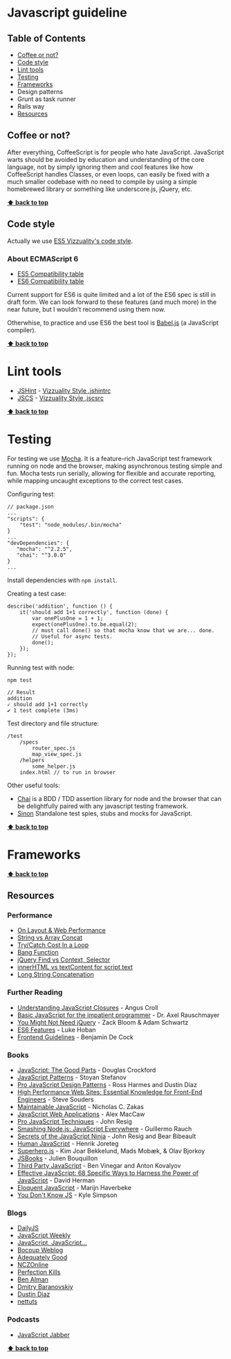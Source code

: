 # Javascript guideline

## Table of Contents

* [Coffee or not?](#coffee-or-not)
* [Code style](#code-style)
* [Lint tools](#lint-tools)
* [Testing](#testing)
* [Frameworks](#framworks)
* Design patterns
* Grunt as task runner
* Rails way
* [Resources](#resources)

## Coffee or not?

After everything, CoffeeScript is for people who hate JavaScript. JavaScript warts should be avoided by education and understanding of the core language, not by simply ignoring them and cool features like how CoffeeScript handles Classes, or even loops, can easily be fixed with a much smaller codebase with no need to compile by using a simple homebrewed library or something like underscore.js, jQuery, etc.

**[⬆ back to top](#table-of-contents)**

## Code style

Actually we use [ES5 Vizzuality's code style](https://github.com/Vizzuality/workflow-style-guide/blob/master/javascript/es5.md).

### About ECMAScript 6

* [ES5 Compatibility table](http://kangax.github.io/compat-table/es5/)
* [ES6 Compatibility table](http://kangax.github.io/compat-table/es6/)

Current support for ES6 is quite limited and a lot of the ES6 spec is still in draft form.  We can look forward to these features (and much more) in the near future, but I wouldn’t recommend using them now.

Otherwhise, to practice and use ES6 the best tool is [Babel.js](https://babeljs.io/) (a JavaScript compiler).

**[⬆ back to top](#table-of-contents)**

# Lint tools

* [JSHint](http://www.jshint.com/) - [Vizzuality Style .jshintrc](https://github.com/Vizzuality/workflow-style-guide/blob/master/javascript/.jshintrc)
* [JSCS](https://github.com/jscs-dev/node-jscs) - [Vizzuality Style .jscsrc](https://github.com/Vizzuality/workflow-style-guide/blob/master/javascript/.jscsrc)

**[⬆ back to top](#table-of-contents)**

# Testing

For testing we use [Mocha](http://mochajs.org/). It is a feature-rich JavaScript test framework running on node and the browser, making asynchronous testing simple and fun. Mocha tests run serially, allowing for flexible and accurate reporting, while mapping uncaught exceptions to the correct test cases.

Configuring test:

    // package.json
    ...
    "scripts": {
        "test": "node_modules/.bin/mocha"
    }
    ...
    "devDependencies": {
       "mocha": "^2.2.5",
       "chai": "^3.0.0"
    }
    ...

Install dependencies with `npm install`.

Creating a test case:

    describe('addition', function () {
        it('should add 1+1 correctly', function (done) {
            var onePlusOne = 1 + 1;
            expect(onePlusOne).to.be.equal(2);
            // must call done() so that mocha know that we are... done.
            // Useful for async tests.
            done();
        });
    });

Running test with node:

    npm test

    // Result
    addition
    ✓ should add 1+1 correctly
    ✔ 1 test complete (3ms)

Test directory and file structure:

    /test
        /specs
            router_spec.js
            map_view_spec.js
        /helpers
            some_helper.js
        index.html // to run in browser

Other useful tools:

* [Chai](http://chaijs.com/) is a BDD / TDD assertion library for node and the browser that can be delightfully paired with any javascript testing framework.
* [Sinon](http://sinonjs.org/) Standalone test spies, stubs and mocks for JavaScript.

**[⬆ back to top](#table-of-contents)**

# Frameworks

**[⬆ back to top](#table-of-contents)**

## Resources

### Performance

  - [On Layout & Web Performance](http://kellegous.com/j/2013/01/26/layout-performance/)
  - [String vs Array Concat](http://jsperf.com/string-vs-array-concat/2)
  - [Try/Catch Cost In a Loop](http://jsperf.com/try-catch-in-loop-cost)
  - [Bang Function](http://jsperf.com/bang-function)
  - [jQuery Find vs Context, Selector](http://jsperf.com/jquery-find-vs-context-sel/13)
  - [innerHTML vs textContent for script text](http://jsperf.com/innerhtml-vs-textcontent-for-script-text)
  - [Long String Concatenation](http://jsperf.com/ya-string-concat)

### Further Reading

  - [Understanding JavaScript Closures](http://javascriptweblog.wordpress.com/2010/10/25/understanding-javascript-closures/) - Angus Croll
  - [Basic JavaScript for the impatient programmer](http://www.2ality.com/2013/06/basic-javascript.html) - Dr. Axel Rauschmayer
  - [You Might Not Need jQuery](http://youmightnotneedjquery.com/) - Zack Bloom & Adam Schwartz
  - [ES6 Features](https://github.com/lukehoban/es6features) - Luke Hoban
  - [Frontend Guidelines](https://github.com/bendc/frontend-guidelines) - Benjamin De Cock

### Books

  - [JavaScript: The Good Parts](http://www.amazon.com/JavaScript-Good-Parts-Douglas-Crockford/dp/0596517742) - Douglas Crockford
  - [JavaScript Patterns](http://www.amazon.com/JavaScript-Patterns-Stoyan-Stefanov/dp/0596806752) - Stoyan Stefanov
  - [Pro JavaScript Design Patterns](http://www.amazon.com/JavaScript-Design-Patterns-Recipes-Problem-Solution/dp/159059908X)  - Ross Harmes and Dustin Diaz
  - [High Performance Web Sites: Essential Knowledge for Front-End Engineers](http://www.amazon.com/High-Performance-Web-Sites-Essential/dp/0596529309) - Steve Souders
  - [Maintainable JavaScript](http://www.amazon.com/Maintainable-JavaScript-Nicholas-C-Zakas/dp/1449327680) - Nicholas C. Zakas
  - [JavaScript Web Applications](http://www.amazon.com/JavaScript-Web-Applications-Alex-MacCaw/dp/144930351X) - Alex MacCaw
  - [Pro JavaScript Techniques](http://www.amazon.com/Pro-JavaScript-Techniques-John-Resig/dp/1590597273) - John Resig
  - [Smashing Node.js: JavaScript Everywhere](http://www.amazon.com/Smashing-Node-js-JavaScript-Everywhere-Magazine/dp/1119962595) - Guillermo Rauch
  - [Secrets of the JavaScript Ninja](http://www.amazon.com/Secrets-JavaScript-Ninja-John-Resig/dp/193398869X) - John Resig and Bear Bibeault
  - [Human JavaScript](http://humanjavascript.com/) - Henrik Joreteg
  - [Superhero.js](http://superherojs.com/) - Kim Joar Bekkelund, Mads Mobæk, & Olav Bjorkoy
  - [JSBooks](http://jsbooks.revolunet.com/) - Julien Bouquillon
  - [Third Party JavaScript](http://manning.com/vinegar/) - Ben Vinegar and Anton Kovalyov
  - [Effective JavaScript: 68 Specific Ways to Harness the Power of JavaScript](http://amzn.com/0321812182) - David Herman
  - [Eloquent JavaScript](http://eloquentjavascript.net) - Marijn Haverbeke
  - [You Don't Know JS](https://github.com/getify/You-Dont-Know-JS) - Kyle Simpson

### Blogs

  - [DailyJS](http://dailyjs.com/)
  - [JavaScript Weekly](http://javascriptweekly.com/)
  - [JavaScript, JavaScript...](http://javascriptweblog.wordpress.com/)
  - [Bocoup Weblog](http://weblog.bocoup.com/)
  - [Adequately Good](http://www.adequatelygood.com/)
  - [NCZOnline](http://www.nczonline.net/)
  - [Perfection Kills](http://perfectionkills.com/)
  - [Ben Alman](http://benalman.com/)
  - [Dmitry Baranovskiy](http://dmitry.baranovskiy.com/)
  - [Dustin Diaz](http://dustindiaz.com/)
  - [nettuts](http://net.tutsplus.com/?s=javascript)

### Podcasts

  - [JavaScript Jabber](http://devchat.tv/js-jabber/)


**[⬆ back to top](#table-of-contents)**
